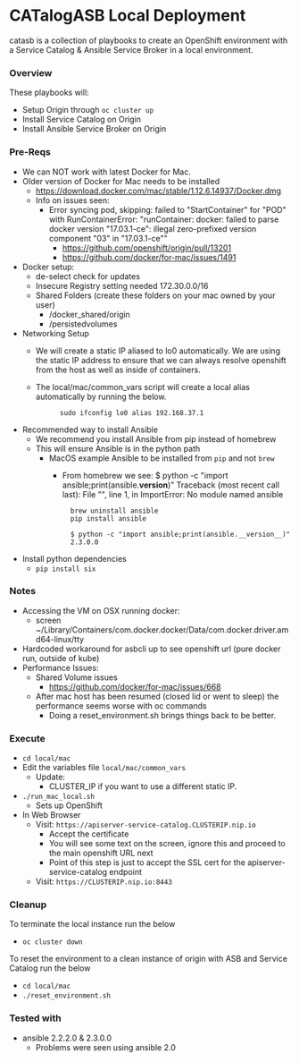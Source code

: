 # CATalogASB Local Deployment

catasb is a collection of playbooks to create an OpenShift environment with a Service Catalog & Ansible Service Broker in a local environment.

### Overview
These playbooks will:
  * Setup Origin through `oc cluster up`
  * Install Service Catalog on Origin
  * Install Ansible Service Broker on Origin

### Pre-Reqs
  * We can NOT work with latest Docker for Mac.
  * Older version of Docker for Mac needs to be installed
      * https://download.docker.com/mac/stable/1.12.6.14937/Docker.dmg
      * Info on issues seen:
          * Error syncing pod, skipping: failed to "StartContainer" for "POD" with RunContainerError: "runContainer: docker: failed to parse docker version \"17.03.1-ce\": illegal zero-prefixed version component \"03\" in \"17.03.1-ce\""
              * https://github.com/openshift/origin/pull/13201
              * https://github.com/docker/for-mac/issues/1491
  * Docker setup:
     * de-select check for updates
     * Insecure Registry setting needed 172.30.0.0/16
     * Shared Folders (create these folders on your mac owned by your user)
         * /docker_shared/origin
         * /persistedvolumes
  * Networking Setup
      * We will create a static IP aliased to lo0 automatically.  We are using the static IP address to ensure that we can always resolve openshift from the host as well as inside of containers.
      * The local/mac/common_vars script will create a local alias automatically by running the below.  

                  sudo ifconfig lo0 alias 192.168.37.1

  * Recommended way to install Ansible
      * We recommend you install Ansible from pip instead of homebrew
      * This will ensure Ansible is in the python path
          * MacOS example Ansible to be installed from `pip` and not `brew`
              * From homebrew we see:
                      $ python -c "import ansible;print(ansible.__version__)"
                      Traceback (most recent call last):
                      File "<string>", line 1, in <module>
                      ImportError: No module named ansible

                      brew uninstall ansible
                      pip install ansible

                      $ python -c "import ansible;print(ansible.__version__)"
                      2.3.0.0
  * Install python dependencies
     * `pip install six`

### Notes
  * Accessing the VM on OSX running docker:
     * screen ~/Library/Containers/com.docker.docker/Data/com.docker.driver.amd64-linux/tty
  * Hardcoded workaround for asbcli up to see openshift url (pure docker run, outside of kube)
  * Performance Issues:
    * Shared Volume issues
        * https://github.com/docker/for-mac/issues/668
    * After mac host has been resumed (closed lid or went to sleep) the performance seems worse with oc commands
        * Doing a reset_environment.sh brings things back to be better.

### Execute
  * `cd local/mac`
  * Edit the variables file `local/mac/common_vars`
    * Update:
      * CLUSTER_IP if you want to use a different static IP.
  * `./run_mac_local.sh`
    * Sets up OpenShift
  * In Web Browser
    * Visit: `https://apiserver-service-catalog.CLUSTERIP.nip.io`
      * Accept the certificate
      * You will see some text on the screen, ignore this and proceed to the main openshift URL next
       * Point of this step is just to accept the SSL cert for the apiserver-service-catalog endpoint
    * Visit: `https://CLUSTERIP.nip.io:8443`

### Cleanup

To terminate the local instance run the below
  * `oc cluster down`

To reset the environment to a clean instance of origin with ASB and Service Catalog run the below
  * `cd local/mac`
  * `./reset_environment.sh`

### Tested with
  * ansible 2.2.2.0 & 2.3.0.0
    * Problems were seen using ansible 2.0
